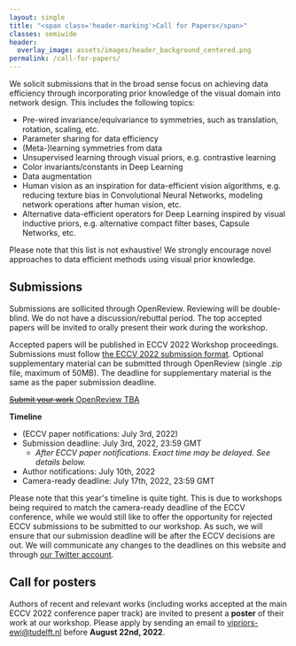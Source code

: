 ```yaml
---
layout: single
title: "<span class='header-marking'>Call for Papers</span>"
classes: semiwide
header:
  overlay_image: assets/images/header_background_centered.png
permalink: /call-for-papers/
---
```


We solicit submissions that in the broad sense focus on achieving data efficiency through incorporating prior knowledge of the visual domain into network design. This includes the following topics:

- Pre-wired invariance/equivariance to symmetries, such as translation, rotation, scaling, etc.
- Parameter sharing for data efficiency
- (Meta-)learning symmetries from data
- Unsupervised learning through visual priors, e.g. contrastive learning
- Color invariants/constants in Deep Learning
- Data augmentation
- Human vision as an inspiration for data-efficient vision algorithms, e.g. reducing texture bias in Convolutional Neural Networks, modeling network operations after human vision, etc.
- Alternative data-efficient operators for Deep Learning inspired by visual inductive priors, e.g. alternative compact filter bases, Capsule Networks, etc.

Please note that this list is not exhaustive! We strongly encourage novel approaches to data efficient methods using visual prior knowledge.

## Submissions

Submissions are sollicited through OpenReview. Reviewing will be double-blind. We do not have a discussion/rebuttal period. The top accepted papers will be invited to orally present their work during the workshop.

Accepted papers will be published in ECCV 2022 Workshop proceedings. Submissions must follow [the ECCV 2022 submission format](https://eccv2022.ecva.net/submission/). Optional supplementary material can be submitted through OpenReview (single .zip file, maximum of 50MB). The deadline for supplementary material is the same as the paper submission deadline.

<a class='btn btn--disabled btn--large' disabled href='#'>~~Submit your work~~ OpenReview TBA</a>

<!-- <a class='btn btn--light btn--large btn--disabled' disabled style='background-color: #00a8d6;' href='#'>Submit your work</a> -->

**Timeline**

- (ECCV paper notifications: July 3rd, 2022)
- Submission deadline: July 3rd, 2022, 23:59 GMT
  - _After ECCV paper notifications. Exact time may be delayed. See details below._
- Author notifications: July 10th, 2022
- Camera-ready deadline: July 17th, 2022, 23:59 GMT

Please note that this year's timeline is quite tight. This is due to workshops being required to match the camera-ready deadline of the ECCV conference, while we would still like to offer the opportunity for rejected ECCV submissions to be submitted to our workshop. As such, we will ensure that our submission deadline will be after the ECCV decisions are out. We will communicate any changes to the deadlines on this website and through [our Twitter account](https://twitter.com/VIPriorsECCV).

## Call for posters

Authors of recent and relevant works (including works accepted at the main ECCV 2022 conference paper track) are invited to present a **poster** of their work at our workshop. Please apply by sending an email to [vipriors-ewi@tudelft.nl](mailto:vipriors-ewi@tudelft.nl) before **August 22nd, 2022**.
